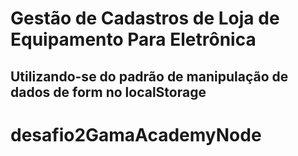 # Gestão de Cadastros de Loja de Equipamento Para Eletrônica

## Utilizando-se do padrão de manipulação de dados de form no localStorage

# desafio2GamaAcademyNode
